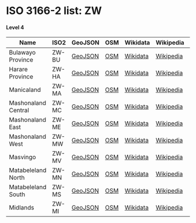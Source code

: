 # ISO 3166-2 list: ZW


#### Level 4
Name | ISO2 | GeoJSON | OSM | Wikidata | Wikipedia | population 
--- | --- | --- | --- | --- | --- | --- 
Bulawayo Province | ZW-BU | [GeoJSON](../../export/geojson/q7/iso2/ZW/ZW-BU.geojson) | [OSM](https://www.openstreetmap.org/relation/3337019) | [Wikidata](https://www.wikidata.org/wiki/Q193250) | [Wikipedia](http://en.wikipedia.org/wiki/en%3ABulawayo) | 653337
Harare Province | ZW-HA | [GeoJSON](../../export/geojson/q7/iso2/ZW/ZW-HA.geojson) | [OSM](https://www.openstreetmap.org/relation/318467) | [Wikidata](https://www.wikidata.org/wiki/Q3921) | [Wikipedia](http://en.wikipedia.org/wiki/en%3AHarare) | 1606000
Manicaland | ZW-MA | [GeoJSON](../../export/geojson/q7/iso2/ZW/ZW-MA.geojson) | [OSM](https://www.openstreetmap.org/relation/3336975) | [Wikidata](https://www.wikidata.org/wiki/Q465847) | [Wikipedia](http://en.wikipedia.org/wiki/en%3AManicaland%20Province) | 
Mashonaland Central | ZW-MC | [GeoJSON](../../export/geojson/q7/iso2/ZW/ZW-MC.geojson) | [OSM](https://www.openstreetmap.org/relation/3336976) | [Wikidata](https://www.wikidata.org/wiki/Q596156) | [Wikipedia](http://en.wikipedia.org/wiki/en%3AMashonaland%20Central%20Province) | 1166928
Mashonaland East | ZW-ME | [GeoJSON](../../export/geojson/q7/iso2/ZW/ZW-ME.geojson) | [OSM](https://www.openstreetmap.org/relation/3336977) | [Wikidata](https://www.wikidata.org/wiki/Q465853) | [Wikipedia](http://en.wikipedia.org/wiki/en%3AMashonaland%20East%20Province) | 
Mashonaland West | ZW-MW | [GeoJSON](../../export/geojson/q7/iso2/ZW/ZW-MW.geojson) | [OSM](https://www.openstreetmap.org/relation/3336978) | [Wikidata](https://www.wikidata.org/wiki/Q457189) | [Wikipedia](http://en.wikipedia.org/wiki/en%3AMashonaland%20West%20Province) | 
Masvingo | ZW-MV | [GeoJSON](../../export/geojson/q7/iso2/ZW/ZW-MV.geojson) | [OSM](https://www.openstreetmap.org/relation/3336979) | [Wikidata](https://www.wikidata.org/wiki/Q498351) | [Wikipedia](http://en.wikipedia.org/wiki/en%3AMasvingo%20Province) | 
Matabeleland North | ZW-MN | [GeoJSON](../../export/geojson/q7/iso2/ZW/ZW-MN.geojson) | [OSM](https://www.openstreetmap.org/relation/3336980) | [Wikidata](https://www.wikidata.org/wiki/Q456562) | [Wikipedia](http://en.wikipedia.org/wiki/en%3AMatabeleland%20North%20Province) | 747176
Matabeleland South | ZW-MS | [GeoJSON](../../export/geojson/q7/iso2/ZW/ZW-MS.geojson) | [OSM](https://www.openstreetmap.org/relation/3336981) | [Wikidata](https://www.wikidata.org/wiki/Q498355) | [Wikipedia](http://en.wikipedia.org/wiki/en%3AMatabeleland%20South%20Province) | 
Midlands | ZW-MI | [GeoJSON](../../export/geojson/q7/iso2/ZW/ZW-MI.geojson) | [OSM](https://www.openstreetmap.org/relation/3336982) | [Wikidata](https://www.wikidata.org/wiki/Q456556) | [Wikipedia](http://en.wikipedia.org/wiki/en%3AMidlands%20Province) | 
